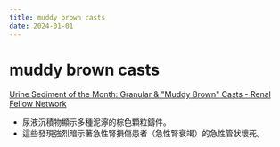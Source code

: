 ```yaml
---
title: muddy brown casts
date: 2024-01-01
---
```

# muddy brown casts

[Urine Sediment of the Month: Granular & "Muddy Brown" Casts - Renal Fellow Network](https://www.renalfellow.org/2019/04/30/urine-sediment-of-the-month-granular-muddy-brown-casts/)
- 尿液沉積物顯示多種泥濘的棕色顆粒鑄件。
- 這些發現強烈暗示著急性腎損傷患者（急性腎衰竭）的急性管狀壞死。
